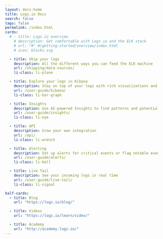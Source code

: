```yaml
---
layout: docs-home
title: Logz.io Docs
search: false
tags: false
permalink: /index.html
cards:
  # - title: Logz.io overview
    # description: Get comfortable with Logz.io and the ELK stack
    # url: "#" #/getting-started/overview/index.html
    # icon: blocks.svg

  - title: Ship your logs
    description: All the different ways you can feed the ELK machine
    url: /shipping/data-sources/
    li-class: li-plane

  - title: Explore your logs in Kibana
    description: Stay on top of your logs with rich visualizations and dashboards
    url: /user-guide/kibana/
    li-class: li-bar-graph

  - title: Insights
    description: Use AI-powered Insights to find patterns and potential issues in your logs
    url: /user-guide/insights/
    li-class: li-eye

  - title: API
    description: Grow your own integration
    url: /api/
    li-class: li-wrench

  - title: Alerting
    description: Set up alerts for critical events or flag notable events for review
    url: /user-guide/alerts/
    li-class: li-bell

  - title: Live Tail
    description: See your incoming logs in real time
    url: /user-guide/live-tail/
    li-class: li-signal

half-cards:
  - title: Blog
    url: "https://logz.io/blog/"

  - title: Videos
    url: "https://logz.io/learn/video/"

  - title: Academy
    url: "http://academy.logz.io/"
---
```


<!-- No content here.
This page template only formats front matter. It doesn't accommodate any other content. -->
